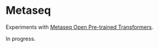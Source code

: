 

# Metaseq
Experiments with [Metaseq Open Pre-trained Transformers](https://github.com/facebookresearch/metaseq/tree/main).

In progress.
